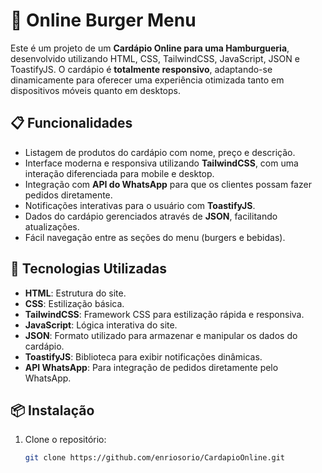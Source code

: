 # 🍔 Online Burger Menu

Este é um projeto de um **Cardápio Online para uma Hamburgueria**, desenvolvido utilizando HTML, CSS, TailwindCSS, JavaScript, JSON e ToastifyJS. O cardápio é **totalmente responsivo**, adaptando-se dinamicamente para oferecer uma experiência otimizada tanto em dispositivos móveis quanto em desktops.

## 📋 Funcionalidades

- Listagem de produtos do cardápio com nome, preço e descrição.
- Interface moderna e responsiva utilizando **TailwindCSS**, com uma interação diferenciada para mobile e desktop.
- Integração com **API do WhatsApp** para que os clientes possam fazer pedidos diretamente.
- Notificações interativas para o usuário com **ToastifyJS**.
- Dados do cardápio gerenciados através de **JSON**, facilitando atualizações.
- Fácil navegação entre as seções do menu (burgers e bebidas).

## 🚀 Tecnologias Utilizadas

- **HTML**: Estrutura do site.
- **CSS**: Estilização básica.
- **TailwindCSS**: Framework CSS para estilização rápida e responsiva.
- **JavaScript**: Lógica interativa do site.
- **JSON**: Formato utilizado para armazenar e manipular os dados do cardápio.
- **ToastifyJS**: Biblioteca para exibir notificações dinâmicas.
- **API WhatsApp**: Para integração de pedidos diretamente pelo WhatsApp.

## 📦 Instalação

1. Clone o repositório:
   ```bash
   git clone https://github.com/enriosorio/CardapioOnline.git
